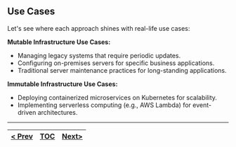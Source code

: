##  Use Cases
Let's see where each approach shines with real-life use cases:

**Mutable Infrastructure Use Cases:**

*   Managing legacy systems that require periodic updates.
*   Configuring on-premises servers for specific business applications.
*   Traditional server maintenance practices for long-standing applications.

**Immutable Infrastructure Use Cases:**

*   Deploying containerized microservices on Kubernetes for scalability.
*   Implementing serverless computing (e.g., AWS Lambda) for event-driven architectures.

---
|[< Prev](s9.md)| [TOC](toc.md)  | [Next>](s11.md)|
|---------------|----------------|---------------|
<!-- pagebreak -->
